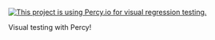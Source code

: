 [![This project is using Percy.io for visual regression testing.](https://percy.io/static/images/percy-badge.svg)](https://percy.io/SE-Tests/percy-java-basics)

Visual testing with Percy!
